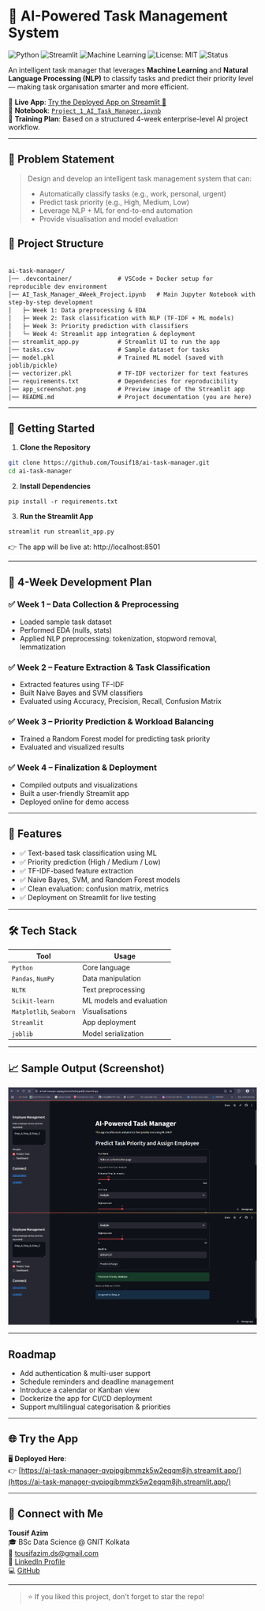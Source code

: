 # 🧠 AI-Powered Task Management System
![Python](https://img.shields.io/badge/Python-3.9-blue.svg)
![Streamlit](https://img.shields.io/badge/Framework-Streamlit-red)
![Machine Learning](https://img.shields.io/badge/ML-ScikitLearn-orange)
![License: MIT](https://img.shields.io/badge/License-MIT-green.svg)
![Status](https://img.shields.io/badge/Status-Deployed-brightgreen)

An intelligent task manager that leverages **Machine Learning** and **Natural Language Processing (NLP)** to classify tasks and predict their priority level — making task organisation smarter and more efficient.

🔗 **Live App**: [Try the Deployed App on Streamlit 🚀](https://ai-task-manager-qvpipgjbmmzk5w2eqqm8jh.streamlit.app/)  
📂 **Notebook**: [`Project_1_AI_Task_Manager.ipynb`](./AI_Powered_Task_Management_System_(1).ipynb)  
📘 **Training Plan**: Based on a structured 4-week enterprise-level AI project workflow.

---

## 🧩 Problem Statement

> Design and develop an intelligent task management system that can:
> - Automatically classify tasks (e.g., work, personal, urgent)
> - Predict task priority (e.g., High, Medium, Low)
> - Leverage NLP + ML for end-to-end automation
> - Provide visualisation and model evaluation

## 📂 Project Structure

```

ai-task-manager/
│── .devcontainer/             # VSCode + Docker setup for reproducible dev environment
│── AI_Task_Manager_4Week_Project.ipynb   # Main Jupyter Notebook with step-by-step development
│   ├─ Week 1: Data preprocessing & EDA
│   ├─ Week 2: Task classification with NLP (TF-IDF + ML models)
│   ├─ Week 3: Priority prediction with classifiers
│   └─ Week 4: Streamlit app integration & deployment
│── streamlit_app.py           # Streamlit UI to run the app
│── tasks.csv                  # Sample dataset for tasks
│── model.pkl                  # Trained ML model (saved with joblib/pickle)
│── vectorizer.pkl             # TF-IDF vectorizer for text features
│── requirements.txt           # Dependencies for reproducibility
│── app_screenshot.png         # Preview image of the Streamlit app
│── README.md                  # Project documentation (you are here)
```

---
## 🚀 Getting Started

1. **Clone the Repository**
```bash
git clone https://github.com/Tousif18/ai-task-manager.git
cd ai-task-manager
```
2. **Install Dependencies**
```
pip install -r requirements.txt
```
3. **Run the Streamlit App**
```
streamlit run streamlit_app.py
```
👉 The app will be live at: http://localhost:8501

---

## 📅 4-Week Development Plan

### ✅ Week 1 – Data Collection & Preprocessing
- Loaded sample task dataset
- Performed EDA (nulls, stats)
- Applied NLP preprocessing: tokenization, stopword removal, lemmatization

### ✅ Week 2 – Feature Extraction & Task Classification
- Extracted features using TF-IDF
- Built Naive Bayes and SVM classifiers
- Evaluated using Accuracy, Precision, Recall, Confusion Matrix

### ✅ Week 3 – Priority Prediction & Workload Balancing
- Trained a Random Forest model for predicting task priority
- Evaluated and visualized results

### ✅ Week 4 – Finalization & Deployment
- Compiled outputs and visualizations
- Built a user-friendly Streamlit app
- Deployed online for demo access

---

## 🚀 Features

- ✅ Text-based task classification using ML
- ✅ Priority prediction (High / Medium / Low)
- ✅ TF-IDF-based feature extraction
- ✅ Naive Bayes, SVM, and Random Forest models
- ✅ Clean evaluation: confusion matrix, metrics
- ✅ Deployment on Streamlit for live testing

---

## 🛠️ Tech Stack

| Tool | Usage |
|------|-------|
| `Python` | Core language |
| `Pandas`, `NumPy` | Data manipulation |
| `NLTK` | Text preprocessing |
| `Scikit-learn` | ML models and evaluation |
| `Matplotlib`, `Seaborn` | Visualisations |
| `Streamlit` | App deployment |
| `joblib` | Model serialization |

---

## 📈 Sample Output (Screenshot)

![AI Task Manager App](./app_screenshot.png)


---
##  Roadmap

- Add authentication & multi-user support  
- Schedule reminders and deadline management  
- Introduce a calendar or Kanban view  
- Dockerize the app for CI/CD deployment  
- Support multilingual categorisation & priorities
---

## 🌐 Try the App

🖥️ **Deployed Here**:  
👉 [https://ai-task-manager-qvpipgjbmmzk5w2eqqm8jh.streamlit.app/](https://ai-task-manager-qvpipgjbmmzk5w2eqqm8jh.streamlit.app/)

---

## 🤝 Connect with Me

**Tousif Azim**  
🎓 BSc Data Science @ GNIT Kolkata  
📧 tousifazim.ds@gmail.com  
🔗 [LinkedIn Profile](https://www.linkedin.com/in/tousifazim)  
💻 [GitHub](https://github.com/Tousif18)

---

> ⭐ If you liked this project, don't forget to star the repo!
